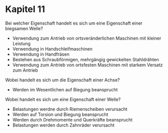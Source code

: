 # Kapitel 11

Bei welcher Eigenschaft handelt es sich um eine Eigenschaft einer biegsamen Welle?

- Verwendung zum Antrieb von ortsveränderlichen Maschinen mit kleiner Leistung
- Verwendung in Handschleifmaschinen
- Verwendung in Handfräsen
- Bestehen aus Schraubförmigen, mehrgängig gewickelten Stahldrähten
- Verwendung zum Antrieb von ortsfesten Maschinen mit starkem Versatz zum Antrieb

Wobei handelt es sich um die Eigenschaft einer Achse?

- Werden im Wesentlichen auf Biegung beansprucht

Wobei handelt es sich um eine Eigenschaft einer Welle?

- Belastungen werdne durch Riemenscheiben verursacht
- Werden auf Torsion und Biegung beansprucht
- Werden durch Drehmomente und Querkräfte beansprucht
- Belastungen werden durch Zahnräder verursacht